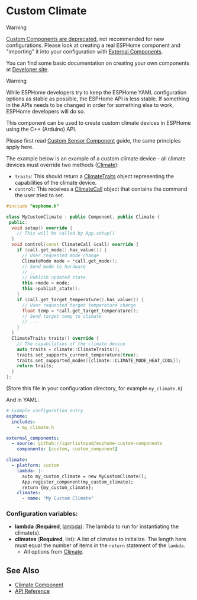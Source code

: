 # Custom Climate

> [!WARNING]
> [Custom Components are deprecated][esphome-dev-removal-custom-components], not recommended for new configurations.
> Please look at creating a real ESPHome component and "importing" it into your configuration with
> [External Components][esphome-docs-external-components].
>
> You can find some basic documentation on creating your own components at [Developer site][esphome-dev].

> [!WARNING]
> While ESPHome developers try to keep the ESPHome YAML configuration options as stable as possible,
> the ESPHome API is less stable. If something in the APIs needs to be changed in order for something else to work,
> ESPHome developers will do so.

This component can be used to create custom climate devices in ESPHome using the C++ (Arduino) API.

Please first read [Custom Sensor Component](custom-sensor.md) guide, the same principles apply here.

The example below is an example of a custom climate device - all climate devices must override
two methods ([Climate][esphome-api-class-climate]):

- `traits`: This should return a [ClimateTraits][esphome-api-class-climate-traits] object representing
  the capabilities of the climate device.
- `control`: This receives a [ClimateCall][esphome-api-class-climate-call] object that contains
  the command the user tried to set.

```cpp
#include "esphome.h"

class MyCustomClimate : public Component, public Climate {
 public:
  void setup() override {
    // This will be called by App.setup()
  }
  void control(const ClimateCall &call) override {
    if (call.get_mode().has_value()) {
      // User requested mode change
      ClimateMode mode = *call.get_mode();
      // Send mode to hardware
      // ..
      // Publish updated state
      this->mode = mode;
      this->publish_state();
    }
    if (call.get_target_temperature().has_value()) {
      // User requested target temperature change
      float temp = *call.get_target_temperature();
      // Send target temp to climate
      // ...
    }
  }
  ClimateTraits traits() override {
    // The capabilities of the climate device
    auto traits = climate::ClimateTraits();
    traits.set_supports_current_temperature(true);
    traits.set_supported_modes({climate::CLIMATE_MODE_HEAT_COOL});
    return traits;
  }
};
```

(Store this file in your configuration directory, for example `my_climate.h`)

And in YAML:

```yaml
# Example configuration entry
esphome:
  includes:
    - my_climate.h

external_components:
  - source: github://igorlistopad/esphome-custom-components
    components: [custom, custom_component]

climate:
  - platform: custom
    lambda: |-
      auto my_custom_climate = new MyCustomClimate();
      App.register_component(my_custom_climate);
      return {my_custom_climate};
    climates:
      - name: "My Custom Climate"
```

### Configuration variables:

- **lambda** (**Required**, [lambda][esphome-docs-lambda]): The lambda to run for instantiating the climate(s).
- **climates** (**Required**, list): A list of climates to initialize.
  The length here must equal the number of items in the `return` statement of the `lambda`.
  - All options from [Climate][esphome-docs-config-climate].

## See Also

- [Climate Component][esphome-docs-climate]
- [API Reference][esphome-api-climate]

[esphome-docs-lambda]: https://esphome.io/automations/templates/#config-lambda
[esphome-docs-climate]: https://esphome.io/components/climate/
[esphome-docs-config-climate]: https://esphome.io/components/climate/#config-climate
[esphome-docs-external-components]: https://esphome.io/components/external_components/
[esphome-api-climate]: https://api-docs.esphome.io/climate_8h
[esphome-api-class-climate]: https://api-docs.esphome.io/classesphome_1_1climate_1_1_climate
[esphome-api-class-climate-traits]: https://api-docs.esphome.io/classesphome_1_1climate_1_1_climate_traits
[esphome-api-class-climate-call]: https://api-docs.esphome.io/classesphome_1_1climate_1_1_climate_call
[esphome-dev]: https://developers.esphome.io
[esphome-dev-removal-custom-components]: https://developers.esphome.io/blog/2025/02/19/about-the-removal-of-support-for-custom-components/